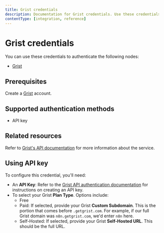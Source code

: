 ```yaml
---
title: Grist credentials
description: Documentation for Grist credentials. Use these credentials to authenticate Grist in n8n, a workflow automation platform.
contentType: [integration, reference]
---
```


# Grist credentials

You can use these credentials to authenticate the following nodes:

* [Grist](/integrations/builtin/app-nodes/n8n-nodes-base.grist.md)

## Prerequisites

Create a [Grist](https://getgrist.com/) account.

## Supported authentication methods

- API key

## Related resources

Refer to [Grist's API documentation](https://support.getgrist.com/api/) for more information about the service.

## Using API key

To configure this credential, you'll need:

- An **API Key**: Refer to the [Grist API authentication documentation](https://support.getgrist.com/rest-api/#authentication) for instructions on creating an API key.
- To select your Grist **Plan Type**. Options include:
    - Free
    - Paid: If selected, provide your Grist **Custom Subdomain**. This is the portion that comes before `.getgrist.com`. For example, if our full Grist domain was `n8n.getgrist.com`, we'd enter `n8n` here.
    - Self-Hosted: If selected, provide your Grist **Self-Hosted URL**. This should be the full URL.

